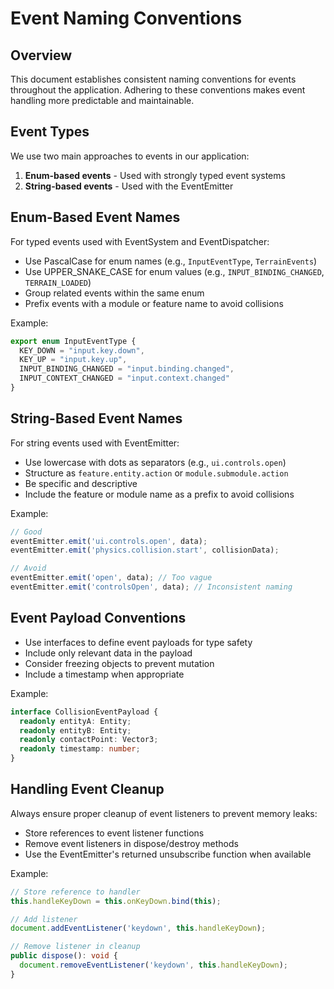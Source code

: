 # Event Naming Conventions

## Overview

This document establishes consistent naming conventions for events throughout the application. Adhering to these conventions makes event handling more predictable and maintainable.

## Event Types

We use two main approaches to events in our application:

1. **Enum-based events** - Used with strongly typed event systems
2. **String-based events** - Used with the EventEmitter

## Enum-Based Event Names

For typed events used with EventSystem and EventDispatcher:

- Use PascalCase for enum names (e.g., `InputEventType`, `TerrainEvents`)
- Use UPPER_SNAKE_CASE for enum values (e.g., `INPUT_BINDING_CHANGED`, `TERRAIN_LOADED`)
- Group related events within the same enum
- Prefix events with a module or feature name to avoid collisions

Example:
```typescript
export enum InputEventType {
  KEY_DOWN = "input.key.down",
  KEY_UP = "input.key.up",
  INPUT_BINDING_CHANGED = "input.binding.changed",
  INPUT_CONTEXT_CHANGED = "input.context.changed"
}
```

## String-Based Event Names

For string events used with EventEmitter:

- Use lowercase with dots as separators (e.g., `ui.controls.open`)
- Structure as `feature.entity.action` or `module.submodule.action`
- Be specific and descriptive
- Include the feature or module name as a prefix to avoid collisions

Example:
```typescript
// Good
eventEmitter.emit('ui.controls.open', data);
eventEmitter.emit('physics.collision.start', collisionData);

// Avoid
eventEmitter.emit('open', data); // Too vague
eventEmitter.emit('controlsOpen', data); // Inconsistent naming
```

## Event Payload Conventions

- Use interfaces to define event payloads for type safety
- Include only relevant data in the payload
- Consider freezing objects to prevent mutation
- Include a timestamp when appropriate

Example:
```typescript
interface CollisionEventPayload {
  readonly entityA: Entity;
  readonly entityB: Entity;
  readonly contactPoint: Vector3;
  readonly timestamp: number;
}
```

## Handling Event Cleanup

Always ensure proper cleanup of event listeners to prevent memory leaks:

- Store references to event listener functions
- Remove event listeners in dispose/destroy methods
- Use the EventEmitter's returned unsubscribe function when available

Example:
```typescript
// Store reference to handler
this.handleKeyDown = this.onKeyDown.bind(this);

// Add listener
document.addEventListener('keydown', this.handleKeyDown);

// Remove listener in cleanup
public dispose(): void {
  document.removeEventListener('keydown', this.handleKeyDown);
}
``` 